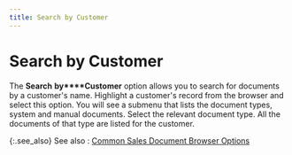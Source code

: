 ```yaml
---
title: Search by Customer
---
```


# Search by Customer


The **Search** **by****Customer** option allows you to  search for documents by a customer's name. Highlight a customer's record  from the browser and select this option. You will see a submenu that lists  the document types, system and manual documents. Select the relevant document  type. All the documents of that type are listed for the customer.


{:.see_also}
See also
: [Common  Sales Document Browser Options]({{site.sp_baseurl}}/sales-docs/browser/cmn-opts/sales_document_browser_options_contents.html)
